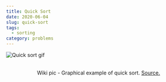 ```yaml
---
title: Quick Sort
date: 2020-06-04
slug: quick-sort
tags:
  - sorting
category: problems
---
```


<img style='display: block; margin: 0 auto; margin-bottom: 2rem;' src='https://upload.wikimedia.org/wikipedia/commons/thumb/6/6a/Sorting_quicksort_anim.gif/220px-Sorting_quicksort_anim.gif' alt='Quick sort gif'/>

<span style="display:block; text-align: center;">Wiki pic - Graphical example of quick sort. [Source.](https://en.wikipedia.org/wiki/Quicksort)</span>

<!-- embed:quick_sort.js -->
